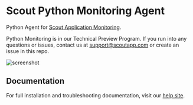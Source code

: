 # Scout Python Monitoring Agent

Python Agent for [Scout Application Monitoring](https://www.scoutapp.com).

Python Monitoring is in our Technical Preview Program. If you run into any questions or issues, contact us at support@scoutapp.com or create an issue in this repo.

![screenshot](https://s3-us-west-1.amazonaws.com/scout-blog/python_monitoring_release/python_monitoring_screenshot.png)

## Documentation

For full installation and troubleshooting documentation, visit our
[help site](http://help.apm.scoutapp.com/#python-agent).


